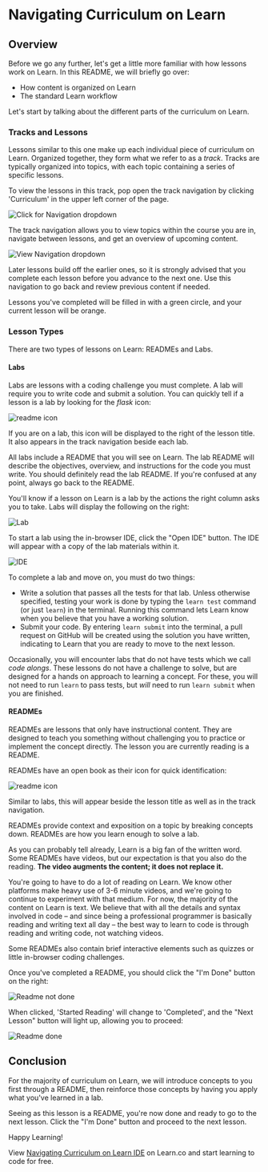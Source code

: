 # Navigating Curriculum on Learn

## Overview

Before we go any further, let's get a little more familiar with how lessons 
work on Learn.  In this README, we will briefly go over:

* How content is organized on Learn
* The standard Learn workflow

Let's start by talking about the different parts of the curriculum on Learn.

### Tracks and Lessons

Lessons similar to this one make up each individual piece of curriculum on
Learn. Organized together, they form what we refer to as a _track_. Tracks are
typically organized into topics, with each topic containing a series of specific
lessons.

To view the lessons in this track, pop open the track navigation by clicking
'Curriculum' in the upper left corner of the page.  

![Click for Navigation dropdown](https://s3.amazonaws.com/ironboard-learn/curriculum_drop_down.png)

The track navigation allows you to view topics within the course you are in, navigate between lessons, and get an overview of upcoming content.

![View Navigation dropdown](https://s3.amazonaws.com/ironboard-learn/curriculum_navigation_menu.png)

Later lessons build off the earlier ones, so it is strongly advised that you
complete each lesson before you advance to the next one. Use this navigation to go back and review previous content if needed.

Lessons you've completed will be filled in with a green circle, and your current
lesson will be orange.

### Lesson Types

There are two types of lessons on Learn: READMEs and Labs.

#### Labs

Labs are lessons with a coding challenge you must complete. A lab will require
you to write code and submit a solution. You can quickly tell if a lesson is a lab by looking for the _flask_ icon:

![readme icon](https://s3.amazonaws.com/ironboard-learn/lab-icon.png)

If you are on a lab, this icon will be displayed to the right of the lesson title.  It also appears in the track navigation beside each lab.

All labs include a README that you will see on Learn. The lab README will
describe the objectives, overview, and instructions for the code you must write.
You should definitely read the lab README. If you're confused at any point,
always go back to the README.

You'll know if a lesson on Learn is a lab by the actions the right column asks
you to take. Labs will display the following on the right:

![Lab](https://curriculum-content.s3.amazonaws.com/intro-to-learn/LabLights.png)

To start a lab using the in-browser IDE, click the "Open IDE" button.  The IDE
will appear with a copy of the lab materials within it.

![IDE](https://downloads.intercomcdn.com/i/o/41909803/629210713d1b1343c88b60d7/learnIde6.gif)

To complete a lab and move on, you must do two things:

* Write a solution that passes all the tests for that lab. Unless otherwise
specified, testing your work is done by typing the `learn test` command (or just `learn`)  in the
terminal. Running this command lets Learn know when you believe that you have a working solution.
* Submit your code. By entering `learn submit` into the terminal, a pull
request on GitHub will be created using the solution you have written,
indicating to Learn that you are ready to move to the next lesson.

Occasionally, you will encounter labs that do not have tests which we call _code
alongs_. These lessons do not have a challenge to solve, but are designed for a
hands on approach to learning a concept.  For these, you will not need to run
`learn` to pass tests, but _will_ need to run `learn submit` when you are
finished.

#### READMEs

READMEs are lessons that only have instructional content. They
are designed to teach you something without challenging you to practice or
implement the concept directly. The lesson you are currently reading is a
README.

READMEs have an open book as their icon for quick identification:

![readme icon](https://s3.amazonaws.com/ironboard-learn/readme-icon.png)

Similar to labs, this will appear beside the lesson title as well as in the track navigation.

READMEs provide context and exposition on a topic by breaking concepts down.
READMEs are how you learn enough to solve a lab.

As you can probably tell already, Learn is a big fan of the written word. Some
READMEs have videos, but our expectation is that you also do the reading. **The
video augments the content; it does not replace it.**

You're going to have to do a lot of reading on Learn. We know other platforms
make heavy use of 3-6 minute videos, and we're going to continue to experiment
with that medium. For now, the majority of the content on Learn is text. We
believe that with all the details and syntax involved in code – and since being
a professional programmer is basically reading and writing text all day – the
best way to learn to code is through reading and writing code, not watching
videos.

Some READMEs also contain brief interactive elements such as quizzes or little
in-browser coding challenges.

Once you've completed a README, you should click the "I'm Done" button on the
right:

![Readme not done](https://curriculum-content.s3.amazonaws.com/intro-to-learn/readmeUndone.png)

When clicked, 'Started Reading' will change to 'Completed', and the "Next Lesson" button will light up, allowing you to proceed:

![Readme done](https://curriculum-content.s3.amazonaws.com/intro-to-learn/readmeDone.png)

## Conclusion

For the majority of curriculum on Learn, we will introduce concepts to you first
through a README, then reinforce those concepts by having you apply what you've
learned in a lab.  

Seeing as this lesson is a README, you're now done and ready to go to the next
lesson. Click the "I'm Done" button and proceed to the next lesson.

Happy Learning!

<p data-visibility='hidden'>View <a href='https://learn.co/lessons/navigating-curriculum-on-learn-ide'>Navigating Curriculum on Learn IDE</a> on Learn.co and start learning to code for free.</p>
